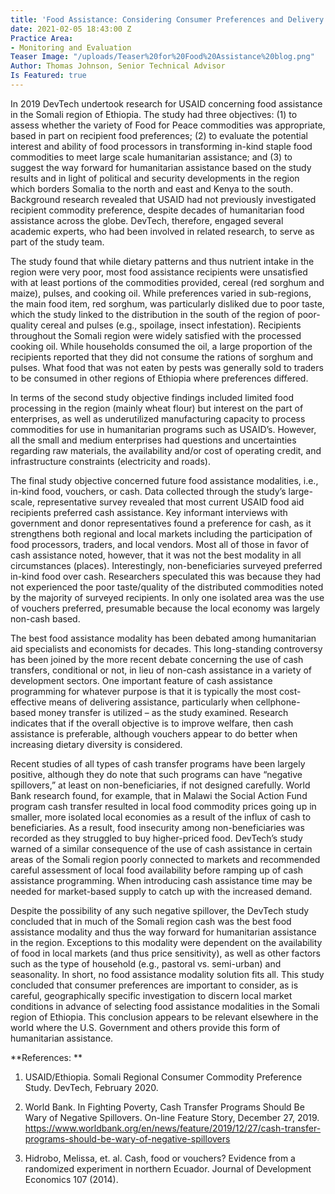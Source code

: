 ```yaml
---
title: 'Food Assistance: Considering Consumer Preferences and Delivery Modality Options'
date: 2021-02-05 18:43:00 Z
Practice Area:
- Monitoring and Evaluation
Teaser Image: "/uploads/Teaser%20for%20Food%20Assistance%20blog.png"
Author: Thomas Johnson, Senior Technical Advisor
Is Featured: true
---
```


In 2019 DevTech undertook research for USAID concerning food assistance in the Somali region of Ethiopia. The study had three objectives: 
(1) to assess whether the variety of Food for Peace commodities was appropriate, based in part on recipient food preferences; 
(2) to evaluate the potential interest and ability of food processors in transforming in-kind staple food commodities to meet large scale humanitarian assistance; and 
(3) to suggest the way forward for humanitarian assistance based on the study results and in light of political and security developments in the region which borders Somalia to the north and east and Kenya to the south. 
Background research revealed that USAID had not previously investigated recipient commodity preference, despite decades of humanitarian food assistance across the globe. DevTech, therefore, engaged several academic experts, who had been involved in related research, to serve as part of the study team. 

The study found that while dietary patterns and thus nutrient intake in the region were very poor, most food assistance recipients were unsatisfied with at least portions of the commodities provided, cereal (red sorghum and maize), pulses, and cooking oil. While preferences varied in sub-regions, the main food item, red sorghum, was particularly disliked due to poor taste, which the study linked to the distribution in the south of the region of poor-quality cereal and pulses (e.g., spoilage, insect infestation). Recipients throughout the Somali region were widely satisfied with the processed cooking oil. While households consumed the oil, a large proportion of the recipients reported that they did not consume the rations of sorghum and pulses. What food that was not eaten by pests was generally sold to traders to be consumed in other regions of Ethiopia where preferences differed.

In terms of the second study objective findings included limited food processing in the region (mainly wheat flour) but interest on the part of enterprises, as well as underutilized manufacturing capacity to process commodities for use in humanitarian programs such as USAID’s. However, all the small and medium enterprises had questions and uncertainties regarding raw materials, the availability and/or cost of operating credit, and infrastructure constraints (electricity and roads). 

The final study objective concerned future food assistance modalities, i.e., in-kind food, vouchers, or cash. Data collected through the study’s large-scale, representative survey revealed that most current USAID food aid recipients preferred cash assistance. Key informant interviews with government and donor representatives found a preference for cash, as it strengthens both regional and local markets including the participation of food processors, traders, and local vendors. Most all of those in favor of cash assistance noted, however, that it was not the best modality in all circumstances (places). Interestingly, non-beneficiaries surveyed preferred in-kind food over cash. Researchers speculated this was because they had not experienced the poor taste/quality of the distributed commodities noted by the majority of surveyed recipients. In only one isolated area was the use of vouchers preferred, presumable because the local economy was largely non-cash based. 

The best food assistance modality has been debated among humanitarian aid specialists and economists for decades. This long-standing controversy has been joined by the more recent debate concerning the use of cash transfers, conditional or not, in lieu of non-cash assistance in a variety of development sectors. One important feature of cash assistance programming for whatever purpose is that it is typically the most cost-effective means of delivering assistance, particularly when cellphone-based money transfer is utilized – as the study examined. Research indicates that if the overall objective is to improve welfare, then cash assistance is preferable, although vouchers appear to do better when increasing dietary diversity is considered. 

Recent studies of all types of cash transfer programs have been largely positive, although they do note that such programs can have “negative spillovers,” at least on non-beneficiaries, if not designed carefully. World Bank research found, for example, that in Malawi the Social Action Fund program cash transfer resulted in local food commodity prices going up in smaller, more isolated local economies as a result of the influx of cash to beneficiaries. As a result, food insecurity among non-beneficiaries was recorded as they struggled to buy higher-priced food. DevTech’s study warned of a similar consequence of the use of cash assistance in certain areas of the Somali region poorly connected to markets and recommended careful assessment of local food availability before ramping up of cash assistance programming. When introducing cash assistance time may be needed for market-based supply to catch up with the increased demand.

Despite the possibility of any such negative spillover, the DevTech study concluded that in much of the Somali region cash was the best food assistance modality and thus the way forward for humanitarian assistance in the region. Exceptions to this modality were dependent on the availability of food in local markets (and thus price sensitivity), as well as other factors such as the type of household (e.g., pastoral vs. semi-urban) and seasonality. In short, no food assistance modality solution fits all. This study concluded that consumer preferences are important to consider, as is careful, geographically specific investigation to discern local market conditions in advance of selecting food assistance modalities in the Somali region of Ethiopia. This conclusion appears to be relevant elsewhere in the world where the U.S. Government and others provide this form of humanitarian assistance. 
  

 **References:  **

1. USAID/Ethiopia. Somali Regional Consumer Commodity Preference Study. DevTech, February 2020.

2. World Bank. In Fighting Poverty, Cash Transfer Programs Should Be Wary of Negative Spillovers. On-line Feature Story, December 27, 2019. https://www.worldbank.org/en/news/feature/2019/12/27/cash-transfer-programs-should-be-wary-of-negative-spillovers

3. Hidrobo, Melissa, et. al. Cash, food or vouchers? Evidence from a randomized experiment in northern Ecuador. Journal of Development Economics 107 (2014).
 



